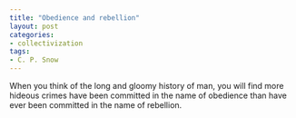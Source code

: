 ```yaml
---
title: "Obedience and rebellion"
layout: post
categories:
- collectivization
tags:
- C. P. Snow
---
```


When you think of the long and gloomy history of man, you will find more hideous crimes have been committed in the name of obedience than have ever been committed in the name of rebellion.